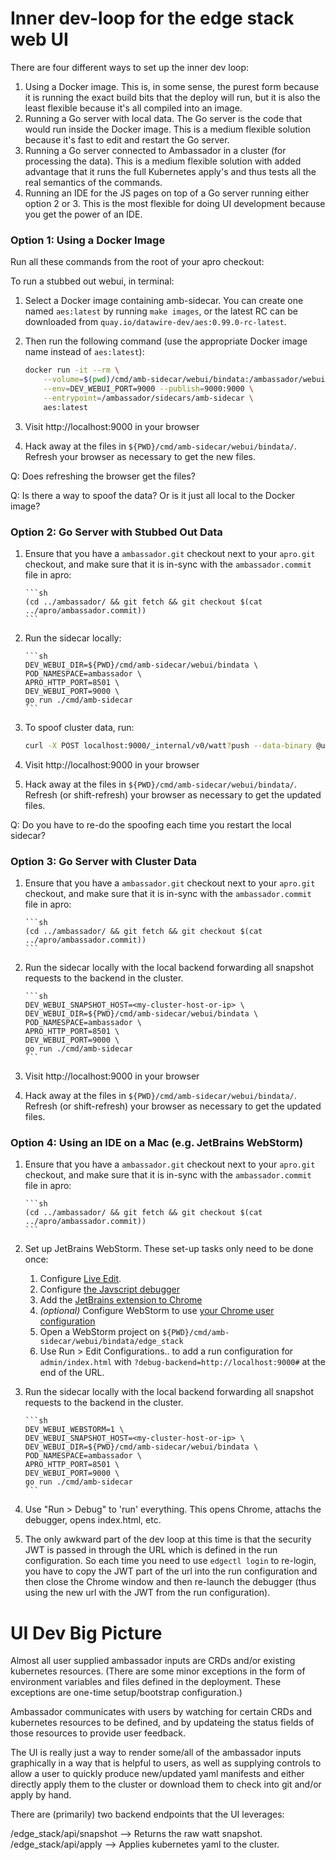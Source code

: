 # Inner dev-loop for the edge stack web UI

There are four different ways to set up the inner dev loop:
1. Using a Docker image. This is, in some sense, the purest form because
it is running the exact build bits that the deploy will run, but it is also
the least flexible because it's all compiled into an image.
2. Running a Go server with local data. The Go server is the code that 
would run inside the Docker image. This is a medium flexible solution because
it's fast to edit and restart the Go server.
3. Running a Go server connected to Ambassador in a cluster (for processing
the data). This is a medium flexible solution with added advantage that it
runs the full Kubernetes apply's and thus tests all the real semantics of
the commands.
4. Running an IDE for the JS pages on top of a Go server running either
option 2 or 3. This is the most flexible for doing UI development because
you get the power of an IDE. 

### Option 1: Using a Docker Image

Run all these commands from the root of your apro checkout:

To run a stubbed out webui, in terminal:

1. Select a Docker image containing amb-sidecar.  You can create one
   named `aes:latest` by running `make images`, or the latest RC can
   be downloaded from `quay.io/datawire-dev/aes:0.99.0-rc-latest`.

2. Then run the following command (use the appropriate Docker image
   name instead of `aes:latest`):

   ```sh
   docker run -it --rm \
       --volume=$(pwd)/cmd/amb-sidecar/webui/bindata:/ambassador/webui/bindata \
       --env=DEV_WEBUI_PORT=9000 --publish=9000:9000 \
       --entrypoint=/ambassador/sidecars/amb-sidecar \
       aes:latest
   ```

3. Visit http://localhost:9000 in your browser

4. Hack away at the files in `${PWD}/cmd/amb-sidecar/webui/bindata/`. 
Refresh your browser as necessary to get the new files.

Q: Does refreshing the browser get the files?

Q: Is there a way to spoof the data? Or is it just all local to the Docker
image?

### Option 2: Go Server with Stubbed Out Data

1. Ensure that you have a `ambassador.git` checkout next to your
       `apro.git` checkout, and make sure that it is in-sync with the
       `ambassador.commit` file in apro:

       ```sh
       (cd ../ambassador/ && git fetch && git checkout $(cat ../apro/ambassador.commit))
       ```

2. Run the sidecar locally:

       ```sh
       DEV_WEBUI_DIR=${PWD}/cmd/amb-sidecar/webui/bindata \
       POD_NAMESPACE=ambassador \
       APRO_HTTP_PORT=8501 \
       DEV_WEBUI_PORT=9000 \
       go run ./cmd/amb-sidecar
       ```

3. To spoof cluster data, run:

   ```sh
   curl -X POST localhost:9000/_internal/v0/watt?push --data-binary @ui_devloop/snapshot.yaml
   ```

4. Visit http://localhost:9000 in your browser

5. Hack away at the files in `${PWD}/cmd/amb-sidecar/webui/bindata/`.
Refresh (or shift-refresh) your browser as necessary to get the updated files.

Q: Do you have to re-do the spoofing each time you restart the local sidecar?

### Option 3: Go Server with Cluster Data

1. Ensure that you have a `ambassador.git` checkout next to your
       `apro.git` checkout, and make sure that it is in-sync with the
       `ambassador.commit` file in apro:

       ```sh
       (cd ../ambassador/ && git fetch && git checkout $(cat ../apro/ambassador.commit))
       ```

2. Run the sidecar locally with the local backend forwarding
 all snapshot requests to the backend in the cluster.

       ```sh
       DEV_WEBUI_SNAPSHOT_HOST=<my-cluster-host-or-ip> \
       DEV_WEBUI_DIR=${PWD}/cmd/amb-sidecar/webui/bindata \
       POD_NAMESPACE=ambassador \
       APRO_HTTP_PORT=8501 \
       DEV_WEBUI_PORT=9000 \
       go run ./cmd/amb-sidecar
       ```

3. Visit http://localhost:9000 in your browser

4. Hack away at the files in `${PWD}/cmd/amb-sidecar/webui/bindata/`.
Refresh (or shift-refresh) your browser as necessary to get the updated files.

### Option 4: Using an IDE on a Mac (e.g. JetBrains WebStorm)

1. Ensure that you have a `ambassador.git` checkout next to your
       `apro.git` checkout, and make sure that it is in-sync with the
       `ambassador.commit` file in apro:

       ```sh
       (cd ../ambassador/ && git fetch && git checkout $(cat ../apro/ambassador.commit))
       ```

2. Set up JetBrains WebStorm. These set-up tasks only need to be done once:
   1. Configure [Live Edit](https://www.jetbrains.com/help/webstorm/live-editing.html).
   2. Configure [the Javscript debugger](https://www.jetbrains.com/help/webstorm/configuring-javascript-debugger.html)
   3. Add the [JetBrains extension to Chrome](https://chrome.google.com/webstore/detail/jetbrains-ide-support/hmhgeddbohgjknpmjagkdomcpobmllji)
   4. _(optional)_ Configure WebStorm to use [your Chrome user configuration](https://www.jetbrains.com/help/webstorm/configuring-browsers.html#enablingUseOfBrowsers)
   5. Open a WebStorm project on `${PWD}/cmd/amb-sidecar/webui/bindata/edge_stack`
   6. Use Run > Edit Configurations.. to add a run configuration for `admin/index.html`
      with `?debug-backend=http://localhost:9000#` at the end of the URL.

3. Run the sidecar locally with the local backend forwarding
 all snapshot requests to the backend in the cluster.

       ```sh
       DEV_WEBUI_WEBSTORM=1 \
       DEV_WEBUI_SNAPSHOT_HOST=<my-cluster-host-or-ip> \
       DEV_WEBUI_DIR=${PWD}/cmd/amb-sidecar/webui/bindata \
       POD_NAMESPACE=ambassador \
       APRO_HTTP_PORT=8501 \
       DEV_WEBUI_PORT=9000 \
       go run ./cmd/amb-sidecar
       ```

4. Use "Run > Debug" to 'run' everything. This opens Chrome, attachs the debugger,
   opens index.html, etc.
   
5. The only awkward part of the dev loop at this time is that the security JWT
   is passed in through the URL which is defined in the run configuration. So
   each time you need to use `edgectl login` to re-login, you have to copy the
   JWT part of the url into the run configuration and then close the Chrome
   window and then re-launch the debugger (thus using the new url with the JWT
   from the run configuration). 


# UI Dev Big Picture

Almost all user supplied ambassador inputs are CRDs and/or existing
kubernetes resources. (There are some minor exceptions in the form of
environment variables and files defined in the deployment. These
exceptions are one-time setup/bootstrap configuration.)

Ambassador communicates with users by watching for certain CRDs and
kubernetes resources to be defined, and by updateing the status fields
of those resources to provide user feedback.

The UI is really just a way to render some/all of the ambassador
inputs graphically in a way that is helpful to users, as well as
supplying controls to allow a user to quickly produce new/updated yaml
manifests and either directly apply them to the cluster or download
them to check into git and/or apply by hand.

There are (primarily) two backend endpoints that the UI leverages:

/edge_stack/api/snapshot --> Returns the raw watt snapshot.
/edge_stack/api/apply --> Applies kubernetes yaml to the cluster.
